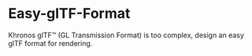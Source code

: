 # Easy-glTF-Format
Khronos glTF™ (GL Transmission Format) is too complex, design an easy glTF format for rendering.
